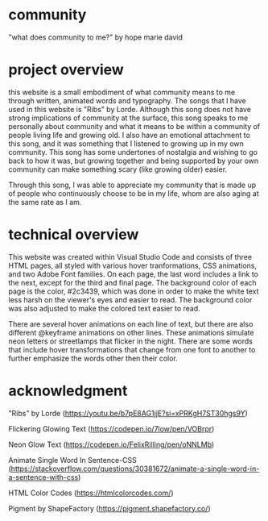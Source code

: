 # community

"what does community to me?" by hope marie david

# project overview

this website is a small embodiment of what community means to me through written, animated words and typography. The songs that I have used in this website is "Ribs" by Lorde. Although this song does not have strong implications of community at the surface, this song speaks to me personally about community and what it means to be within a community of people living life and growing old. I also have an emotional attachment to this song, and it was something that I listened to growing up in my own community. This song has some undertones of nostalgia and wishing to go back to how it was, but growing together and being supported by your own community can make something scary (like growing older) easier. 

Through this song, I was able to appreciate my community that is made up of people who continuously choose to be in my life, whom are also aging at the same rate as I am. 

# technical overview

This website was created within Visual Studio Code and consists of three HTML pages, all styled with various hover tranformations, CSS animations, and two Adobe Font families. On each page, the last word includes a link to the next, except for the third and final page. The background color of each page is the color, #2c3439, which was done in order to make the white text less harsh on the viewer's eyes and easier to read. The background color was also adjusted to make the colored text easier to read.

There are several hover animations on each line of text, but there are also different @keyframe animations on other lines. These animations simulate neon letters or streetlamps that flicker in the night. There are some words that include hover transformations that change from one font to another to further emphasize the words other then their color.

# acknowledgment

"Ribs" by Lorde (https://youtu.be/b7pE8AG1jjE?si=xPRKgH7ST30hgs9Y)

Flickering Glowing Text (https://codepen.io/7low/pen/VOBrpr)

Neon Glow Text (https://codepen.io/FelixRilling/pen/oNNLMb)

Animate Single Word In Sentence-CSS (https://stackoverflow.com/questions/30381672/animate-a-single-word-in-a-sentence-with-css)

HTML Color Codes (https://htmlcolorcodes.com/)

Pigment by ShapeFactory (https://pigment.shapefactory.co/)
